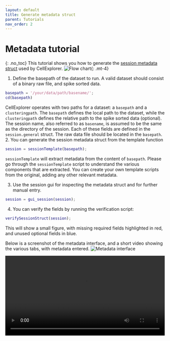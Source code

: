 ```yaml
---
layout: default
title: Generate metadata struct
parent: Tutorials
nav_order: 2
---
```

# Metadata tutorial
{: .no_toc}
This tutorial shows you how to generate the [session metadata struct](https://cellexplorer.org/datastructure/data-structure-and-format/#session-metadata) used by CellExplorer. 
![Flow chart](https://buzsakilab.com/wp/wp-content/uploads/2020/05/Flowcharts_Metadata.png){: .mt-4}

1. Define the basepath of the dataset to run. A valid dataset should consist of a binary raw file, and spike sorted data. 
```m
basepath = '/your/data/path/basename/';
cd(basepath)
```
CellExplorer operates with two paths for a dataset: a `basepath` and a `clusteringpath`. The `basepath` defines the local path to the dataset, while the `clusteringpath` defines the relative path to the spike sorted data (optional). The session name, also referred to as `basename`, is assumed to be the same as the directory of the session. Each of these fields are defined in the `session.general` struct. The raw data file should be located in the `basepath`. 
2. You can generate the session metadata struct from the template function
```m
session = sessionTemplate(basepath);
```
`sessionTemplate` will extract metadata from the content of `basepath`. Please go through the `sessionTemplate` script to understand the various components that are extracted. You can create your own template scripts from the original, adding any other relevant metadata. 

3. Use the session gui for inspecting the metadata struct and for further manual entry.
```m
session = gui_session(session);
```
4. You can verify the fields by running the verification script:
```m
verifySessionStruct(session);
```
This will show a small figure, with missing required fields highlighted in red, and unused optional fields in blue.

Below is a screenshot of the metadata interface, and a short video showing the various tabs, with metadata entered.
![Metadata interface](https://buzsakilab.com/wp/wp-content/uploads/2019/11/Cell-Explorer-gui_session-general.png)

<video width="100%" height="auto" controls="controls">
  <source src="https://buzsakilab.com/wp/wp-content/uploads/2020/01/MetadataTutorial.mp4" type="video/mp4">
</video>
